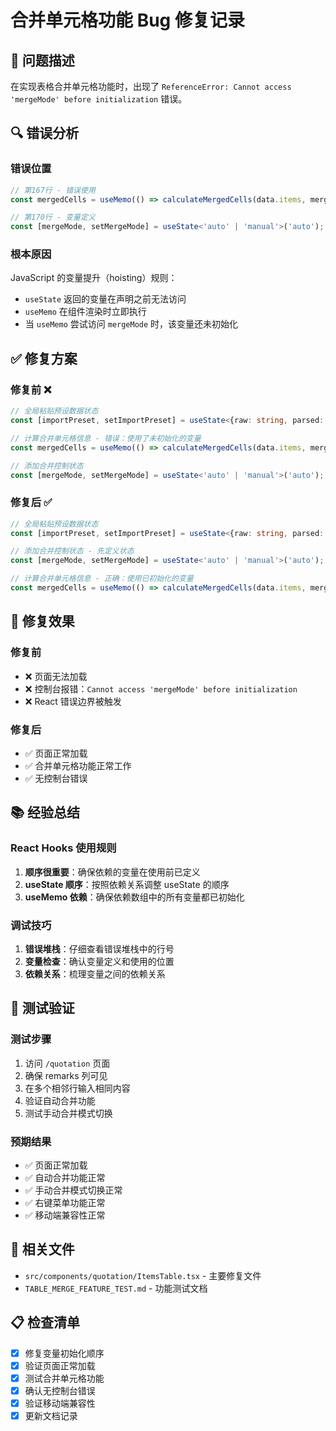 # 合并单元格功能 Bug 修复记录

## 🐛 问题描述

在实现表格合并单元格功能时，出现了 `ReferenceError: Cannot access 'mergeMode' before initialization` 错误。

## 🔍 错误分析

### 错误位置
```typescript
// 第167行 - 错误使用
const mergedCells = useMemo(() => calculateMergedCells(data.items, mergeMode), [data.items, mergeMode]);

// 第170行 - 变量定义
const [mergeMode, setMergeMode] = useState<'auto' | 'manual'>('auto');
```

### 根本原因
JavaScript 的变量提升（hoisting）规则：
- `useState` 返回的变量在声明之前无法访问
- `useMemo` 在组件渲染时立即执行
- 当 `useMemo` 尝试访问 `mergeMode` 时，该变量还未初始化

## ✅ 修复方案

### 修复前 ❌
```typescript
// 全局粘贴预设数据状态
const [importPreset, setImportPreset] = useState<{raw: string, parsed: ParseResult} | null>(null);

// 计算合并单元格信息 - 错误：使用了未初始化的变量
const mergedCells = useMemo(() => calculateMergedCells(data.items, mergeMode), [data.items, mergeMode]);

// 添加合并控制状态
const [mergeMode, setMergeMode] = useState<'auto' | 'manual'>('auto');
```

### 修复后 ✅
```typescript
// 全局粘贴预设数据状态
const [importPreset, setImportPreset] = useState<{raw: string, parsed: ParseResult} | null>(null);

// 添加合并控制状态 - 先定义状态
const [mergeMode, setMergeMode] = useState<'auto' | 'manual'>('auto');

// 计算合并单元格信息 - 正确：使用已初始化的变量
const mergedCells = useMemo(() => calculateMergedCells(data.items, mergeMode), [data.items, mergeMode]);
```

## 🎯 修复效果

### 修复前
- ❌ 页面无法加载
- ❌ 控制台报错：`Cannot access 'mergeMode' before initialization`
- ❌ React 错误边界被触发

### 修复后
- ✅ 页面正常加载
- ✅ 合并单元格功能正常工作
- ✅ 无控制台错误

## 📚 经验总结

### React Hooks 使用规则
1. **顺序很重要**：确保依赖的变量在使用前已定义
2. **useState 顺序**：按照依赖关系调整 useState 的顺序
3. **useMemo 依赖**：确保依赖数组中的所有变量都已初始化

### 调试技巧
1. **错误堆栈**：仔细查看错误堆栈中的行号
2. **变量检查**：确认变量定义和使用的位置
3. **依赖关系**：梳理变量之间的依赖关系

## 🧪 测试验证

### 测试步骤
1. 访问 `/quotation` 页面
2. 确保 remarks 列可见
3. 在多个相邻行输入相同内容
4. 验证自动合并功能
5. 测试手动合并模式切换

### 预期结果
- ✅ 页面正常加载
- ✅ 自动合并功能正常
- ✅ 手动合并模式切换正常
- ✅ 右键菜单功能正常
- ✅ 移动端兼容性正常

## 🔧 相关文件

- `src/components/quotation/ItemsTable.tsx` - 主要修复文件
- `TABLE_MERGE_FEATURE_TEST.md` - 功能测试文档

## 📋 检查清单

- [x] 修复变量初始化顺序
- [x] 验证页面正常加载
- [x] 测试合并单元格功能
- [x] 确认无控制台错误
- [x] 验证移动端兼容性
- [x] 更新文档记录
